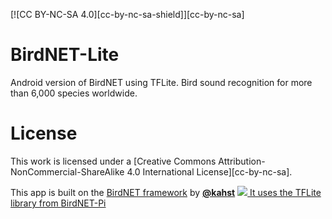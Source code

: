 [![CC BY-NC-SA 4.0][cc-by-nc-sa-shield]][cc-by-nc-sa]

# BirdNET-Lite
Android version of BirdNET using TFLite. Bird sound recognition for more than 6,000 species worldwide.

# License
This work is licensed under a
[Creative Commons Attribution-NonCommercial-ShareAlike 4.0 International License][cc-by-nc-sa].

This app is built on the [BirdNET framework](https://github.com/kahst/BirdNET-Lite) by [**@kahst**](https://github.com/kahst) <a href="https://creativecommons.org/licenses/by-nc-sa/4.0/"><img src="https://img.shields.io/badge/License-CC%20BY--NC--SA%204.0-lightgrey.svg">
It uses the TFLite library from [BirdNET-Pi](https://github.com/mcguirepr89/BirdNET-Pi) 



